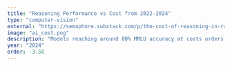 ```yaml
---
title: "Reasoning Performance vs Cost from 2022-2024"
type: "computer-vision"
external: "https://semaphore.substack.com/p/the-cost-of-reasoning-in-raw-intelligence"
image: "ai_cost.png"
description: "Models reaching around 80% MMLU accuracy at costs orders of magnitude lower than just a couple of years prior."
year: "2024"
order: -3.58
---
```

